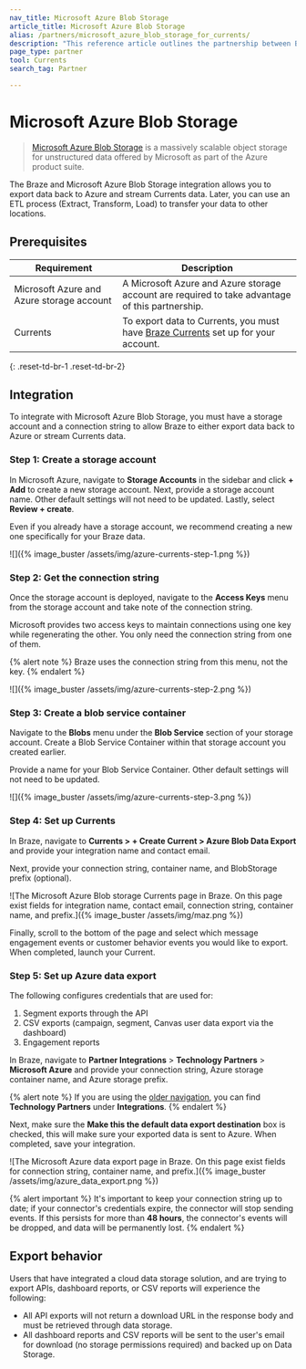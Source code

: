 ```yaml
---
nav_title: Microsoft Azure Blob Storage
article_title: Microsoft Azure Blob Storage
alias: /partners/microsoft_azure_blob_storage_for_currents/
description: "This reference article outlines the partnership between Braze Currents and Microsoft Azure Blog Storage, a massively scalable object storage for unstructured data."
page_type: partner
tool: Currents
search_tag: Partner

---
```


# Microsoft Azure Blob Storage

> [Microsoft Azure Blob Storage](https://azure.microsoft.com/en-us/services/storage/blobs/) is a massively scalable object storage for unstructured data offered by Microsoft as part of the Azure product suite.

The Braze and Microsoft Azure Blob Storage integration allows you to export data back to Azure and stream Currents data. Later, you can use an ETL process (Extract, Transform, Load) to transfer your data to other locations.

## Prerequisites

| Requirement | Description |
| ----------- | ----------- |
| Microsoft Azure and Azure storage account | A Microsoft Azure and Azure storage account are required to take advantage of this partnership. |
| Currents | To export data to Currents, you must have [Braze Currents]({{site.baseurl}}/user_guide/data_and_analytics/braze_currents/#access-currents) set up for your account. |
{: .reset-td-br-1 .reset-td-br-2}

## Integration

To integrate with Microsoft Azure Blob Storage, you must have a storage account and a connection string to allow Braze to either export data back to Azure or stream Currents data.

### Step 1: Create a storage account

In Microsoft Azure, navigate to **Storage Accounts** in the sidebar and click **+ Add** to create a new storage account. Next, provide a storage account name. Other default settings will not need to be updated. Lastly, select **Review + create**. 

Even if you already have a storage account, we recommend creating a new one specifically for your Braze data.

![]({% image_buster /assets/img/azure-currents-step-1.png %})

### Step 2: Get the connection string

Once the storage account is deployed, navigate to the **Access Keys** menu from the storage account and take note of the connection string.

Microsoft provides two access keys to maintain connections using one key while regenerating the other. You only need the connection string from one of them.

{% alert note %}
Braze uses the connection string from this menu, not the key.
{% endalert %}

![]({% image_buster /assets/img/azure-currents-step-2.png %})

### Step 3: Create a blob service container

Navigate to the **Blobs** menu under the **Blob Service** section of your storage account. Create a Blob Service Container within that storage account you created earlier. 

Provide a name for your Blob Service Container. Other default settings will not need to be updated.

![]({% image_buster /assets/img/azure-currents-step-3.png %})

### Step 4: Set up Currents

In Braze, navigate to **Currents > + Create Current > Azure Blob Data Export** and provide your integration name and contact email.

Next, provide your connection string, container name, and BlobStorage prefix (optional).

![The Microsoft Azure Blob storage Currents page in Braze. On this page exist fields for integration name, contact email, connection string, container name, and prefix.]({% image_buster /assets/img/maz.png %})

Finally, scroll to the bottom of the page and select which message engagement events or customer behavior events you would like to export. When completed, launch your Current.

### Step 5: Set up Azure data export

The following configures credentials that are used for:
1. Segment exports through the API
2. CSV exports (campaign, segment, Canvas user data export via the dashboard)
3. Engagement reports

In Braze, navigate to **Partner Integrations** > **Technology Partners** > **Microsoft Azure** and provide your connection string, Azure storage container name, and Azure storage prefix.

{% alert note %}
If you are using the [older navigation]({{site.baseurl}}/navigation), you can find **Technology Partners** under **Integrations**.
{% endalert %}

Next, make sure the **Make this the default data export destination** box is checked, this will make sure your exported data is sent to Azure. When completed, save your integration.

![The Microsoft Azure data export page in Braze. On this page exist fields for connection string, container name, and prefix.]({% image_buster /assets/img/azure_data_export.png %})

{% alert important %}
It's important to keep your connection string up to date; if your connector's credentials expire, the connector will stop sending events. If this persists for more than **48 hours**, the connector's events will be dropped, and data will be permanently lost.
{% endalert %}

## Export behavior

Users that have integrated a cloud data storage solution, and are trying to export APIs, dashboard reports, or CSV reports will experience the following:

- All API exports will not return a download URL in the response body and must be retrieved through data storage.
- All dashboard reports and CSV reports will be sent to the user's email for download (no storage permissions required) and backed up on Data Storage. 
